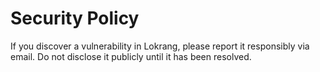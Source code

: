 # Security Policy

If you discover a vulnerability in Lokrang, please report it responsibly via email.
Do not disclose it publicly until it has been resolved.

